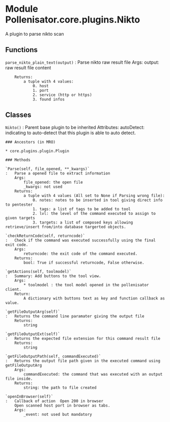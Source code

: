 Module Pollenisator.core.plugins.Nikto
======================================
A plugin to parse nikto scan

Functions
---------

    
`parse_nikto_plain_text(output)`
:   Parse nikto raw result file
        Args:
            output: raw result file content
    
        Returns:
            a tuple with 4 values:
                0. host 
                1. port
                2. service (http or https)
                3. found infos

Classes
-------

`Nikto()`
:   Parent base plugin to be inherited
    Attributes:
        autoDetect: indicating to auto-detect that this plugin is able to auto detect.

    ### Ancestors (in MRO)

    * core.plugins.plugin.Plugin

    ### Methods

    `Parse(self, file_opened, **_kwargs)`
    :   Parse a opened file to extract information
        Args:
            file_opened: the open file
            _kwargs: not used
        Returns:
            a tuple with 4 values (All set to None if Parsing wrong file): 
                0. notes: notes to be inserted in tool giving direct info to pentester
                1. tags: a list of tags to be added to tool 
                2. lvl: the level of the command executed to assign to given targets
                3. targets: a list of composed keys allowing retrieve/insert from/into database targerted objects.

    `checkReturnCode(self, returncode)`
    :   Check if the command was executed successfully using the final exit code.
        Args:
            returncode: the exit code of the command executed.
        Returns:
            bool: True if successful returncode, False otherwise.

    `getActions(self, toolmodel)`
    :   Summary: Add buttons to the tool view.
        Args:
            * toolmodel : the tool model opened in the pollenisator client.
        Return:
            A dictionary with buttons text as key and function callback as value.

    `getFileOutputArg(self)`
    :   Returns the command line paramater giving the output file
        Returns:
            string

    `getFileOutputExt(self)`
    :   Returns the expected file extension for this command result file
        Returns:
            string

    `getFileOutputPath(self, commandExecuted)`
    :   Returns the output file path given in the executed command using getFileOutputArg
        Args:
            commandExecuted: the command that was executed with an output file inside.
        Returns:
            string: the path to file created

    `openInBrowser(self)`
    :   Callback of action  Open 200 in browser
        Open scanned host port in browser as tabs.
        Args:
            _event: not used but mandatory